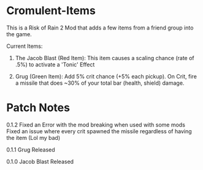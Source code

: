 # Cromulent-Items

This is a Risk of Rain 2 Mod that adds a few items from a friend group into the game.

Current Items:
1. The Jacob Blast (Red Item): This item causes a scaling chance (rate of .5%) to activate a 'Tonic' Effect

2. Grug (Green Item): Add 5% crit chance (+5% each pickup). On Crit, fire a missile that does ~30% of your total bar (health, shield) damage.



# Patch Notes

0.1.2 Fixed an Error with the mod breaking when used with some mods
      Fixed an issue where every crit spawned the missile regardless of having the item (Lol my bad)

0.1.1 Grug Released

0.1.0 Jacob Blast Released
